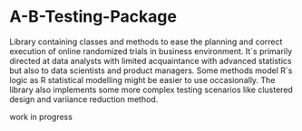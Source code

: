 # A-B-Testing-Package

Library containing classes and methods to ease the planning and correct execution of online randomized trials in business environment. It´s primarily directed at data analysts with limited acquaintance with advanced statistics but also to data scientists and product managers. Some methods model R´s logic as R statistical modelling might be easier to use occasionally. The library also implements some more complex testing scenarios like clustered design and variiance reduction method.

work in progress
